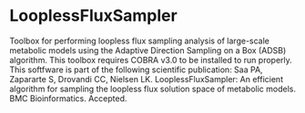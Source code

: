 # LooplessFluxSampler
Toolbox for performing loopless flux sampling analysis of large-scale metabolic models using the Adaptive Direction Sampling on a Box (ADSB) algorithm. This toolbox requires COBRA v3.0 to be installed to run properly.
This softfware is part of the following scientific publication:
Saa PA, Zapararte S, Drovandi CC, Nielsen LK. LooplessFluxSampler: An efficient algorithm for sampling the loopless flux solution space of metabolic models. BMC Bioinformatics. Accepted.
